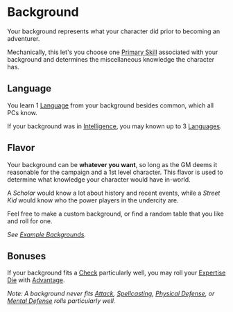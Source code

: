 # Background

Your background represents what your character did prior to becoming an adventurer.

Mechanically, this let's you choose one [Primary Skill](Primary%20Skill.md) associated with your background and determines the miscellaneous knowledge the character has.

## Language

You learn 1 [Language](../Ancenstries/The%20People%20of%20Mithrinia/Languages/Languages.md) from your background besides common, which all PCs know.

If your background was in [Intelligence](../The%20Ability%20Scores/Intelligence.md), you may known up to 3 [Languages](../Ancenstries/The%20People%20of%20Mithrinia/Languages/Languages.md).

## Flavor

Your background can be **whatever you want**, so long as the GM deems it reasonable for the campaign and a 1st level character. This flavor is used to determine what knowledge your character would have in-world.

A *Scholar* would know a lot about history and recent events, while a *Street Kid* would know who the power players in the undercity are.

Feel free to make a custom background, or find a random table that you like and roll for one.

*See [Example Backgrounds](Example%20Backgrounds.md).*

## Bonuses

If your background fits a [Check](../../Game%20Procedures/Core%20Procedures/Check.md) particularly well, you may roll your [Expertise Die](Primary%20Skill.md#Expertise%20Die) with [Advantage](../../Game%20Procedures/Die%20Rolling%20Mechanics/Advantage.md).

*Note: A background never fits [Attack](../../Game%20Procedures/Combat/Attack.md), [Spellcasting](../../Magic/Spellcasting/Spellcasting.md), [Physical Defense](../Derived%20Statistics/Physical%20Defense.md), or [Mental Defense](../Derived%20Statistics/Mental%20Defense.md) rolls particularly well.*
